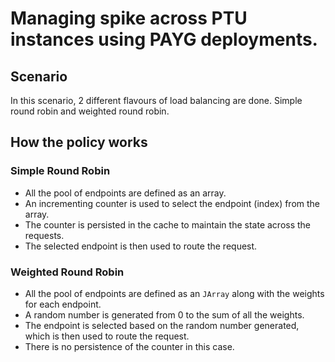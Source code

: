 # Managing spike across PTU instances using PAYG deployments.

## Scenario

In this scenario, 2 different flavours of load balancing are done. Simple round robin and weighted round robin.

## How the policy works

### Simple Round Robin

- All the pool of endpoints are defined as an array.
- An incrementing counter is used to select the endpoint (index) from the array.
- The counter is persisted in the cache to maintain the state across the requests.
- The selected endpoint is then used to route the request.

### Weighted Round Robin

- All the pool of endpoints are defined as an `JArray` along with the weights for each endpoint.
- A random number is generated from 0 to the sum of all the weights.
- The endpoint is selected based on the random number generated, which is then used to route the request.
- There is no persistence of the counter in this case.
